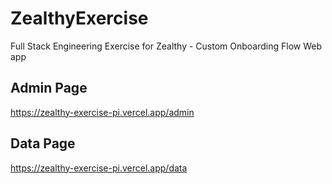 # ZealthyExercise
Full Stack Engineering Exercise for Zealthy - Custom Onboarding Flow Web app

## Admin Page
https://zealthy-exercise-pi.vercel.app/admin

## Data Page
https://zealthy-exercise-pi.vercel.app/data
